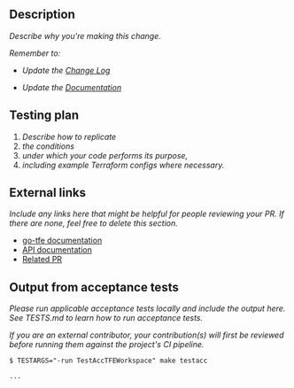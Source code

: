 ## Description

_Describe why you're making this change._

_Remember to:_

- _Update the [Change Log](https://github.com/hashicorp/terraform-provider-tfe/blob/main/CONTRIBUTING.md#updating-the-changelog)_

- _Update the [Documentation](https://github.com/hashicorp/terraform-provider-tfe/blob/main/CONTRIBUTING.md#updating-the-documentation)_

## Testing plan

1.  _Describe how to replicate_
1.  _the conditions_
1.  _under which your code performs its purpose,_
1.  _including example Terraform configs where necessary._

## External links

_Include any links here that might be helpful for people reviewing your PR. If there are none, feel free to delete this section._

- [go-tfe documentation](https://pkg.go.dev/github.com/hashicorp/go-tfe?tab=doc#xxxx)
- [API documentation](https://developer.hashicorp.com/terraform/cloud-docs/xxxx)
- [Related PR](https://github.com/hashicorp/terraform-provider-tfe/pull/xxxx)

## Output from acceptance tests

_Please run applicable acceptance tests locally and include the output here. See TESTS.md to learn how to run acceptance tests._

_If you are an external contributor, your contribution(s) will first be reviewed before running them against the project's CI pipeline._

```
$ TESTARGS="-run TestAccTFEWorkspace" make testacc

...
```
